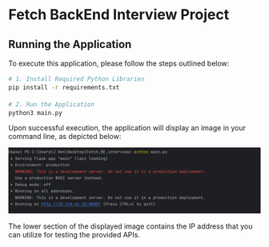 # Fetch BackEnd Interview Project

## Running the Application

To execute this application, please follow the steps outlined below:

```bash
# 1. Install Required Python Libraries
pip install -r requirements.txt

# 2. Run the Application
python3 main.py

```

Upon successful execution, the application will display an image in your command line, as depicted below:

![pic](pic/back.png)

The lower section of the displayed image contains the IP address that you can utilize for testing the provided APIs.


